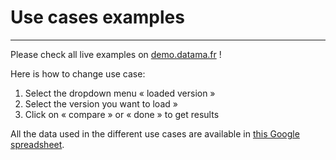 # Use cases examples

------------------

Please check all live examples on [demo.datama.fr](https://demo.datama.fr/app/DataMa_analyse_beta) !

Here is how to change use case:

1. Select the dropdown menu « loaded version »
2. Select the version you want to load »
3. Click on « compare » or « done » to get results

All the data used in the different use cases are available in [this Google spreadsheet](https://docs.google.com/spreadsheets/d/1bNEeqm5CfpPmYPr_t4ff1xcJkSBKoVvwJd4vKB0sDzs/edit#gid=0).
